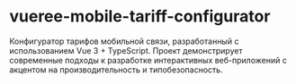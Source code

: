 # vueree-mobile-tariff-configurator
Конфигуратор тарифов мобильной связи, разработанный с использованием Vue 3 + TypeScript. Проект демонстрирует современные подходы к разработке интерактивных веб-приложений с акцентом на производительность и типобезопасность.
